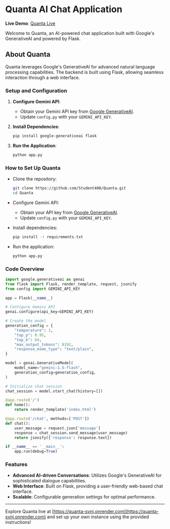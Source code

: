 
# Quanta AI Chat Application

**Live Demo**: [Quanta Live](https://quanta-svnj.onrender.com)

Welcome to Quanta, an AI-powered chat application built with Google's GenerativeAI and powered by Flask.

## About Quanta

Quanta leverages Google's GenerativeAI for advanced natural language processing capabilities. The backend is built using Flask, allowing seamless interaction through a web interface.

### Setup and Configuration

1. **Configure Gemini API**:
   - Obtain your Gemini API key from [Google GenerativeAI](https://ai.google.dev/).
   - Update `config.py` with your `GEMINI_API_KEY`.

2. **Install Dependencies**:
   ```bash
   pip install google-generativeai flask
   ```

3. **Run the Application**:
   ```bash
   python app.py
   ```

### How to Set Up Quanta

- Clone the repository:
  ```bash
  git clone https://github.com/Student408/Quanta.git
  cd Quanta
  ```

- Configure Gemini API:
  - Obtain your API key from [Google GenerativeAI](https://ai.google.dev/).
  - Update `config.py` with your `GEMINI_API_KEY`.

- Install dependencies:
  ```bash
  pip install -r requirements.txt
  ```

- Run the application:
  ```bash
  python app.py
  ```
  

### Code Overview

```python
import google.generativeai as genai
from flask import Flask, render_template, request, jsonify
from config import GEMINI_API_KEY

app = Flask(__name__)

# Configure Gemini API
genai.configure(api_key=GEMINI_API_KEY)

# Create the model
generation_config = {
    "temperature": 1,
    "top_p": 0.95,
    "top_k": 64,
    "max_output_tokens": 8192,
    "response_mime_type": "text/plain",
}

model = genai.GenerativeModel(
    model_name="gemini-1.5-flash",
    generation_config=generation_config,
)

# Initialize chat session
chat_session = model.start_chat(history=[])

@app.route('/')
def home():
    return render_template('index.html')

@app.route('/chat', methods=['POST'])
def chat():
    user_message = request.json['message']
    response = chat_session.send_message(user_message)
    return jsonify({'response': response.text})

if __name__ == '__main__':
    app.run(debug=True)
```

### Features

- **Advanced AI-driven Conversations**: Utilizes Google's GenerativeAI for sophisticated dialogue capabilities.
- **Web Interface**: Built on Flask, providing a user-friendly web-based chat interface.
- **Scalable**: Configurable generation settings for optimal performance.

---

Explore Quanta live at [https://quanta-svnj.onrender.com](https://quanta-svnj.onrender.com) and set up your own instance using the provided instructions!
